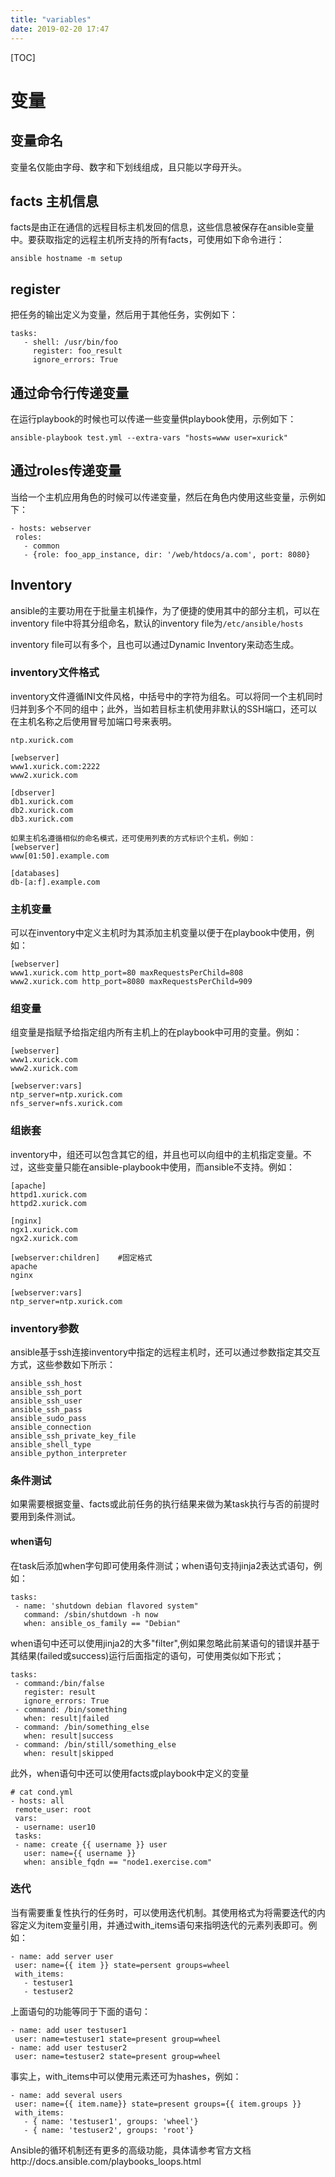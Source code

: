```yaml
---
title: "variables"
date: 2019-02-20 17:47
---
```



[TOC]



# 变量

## 变量命名

变量名仅能由字母、数字和下划线组成，且只能以字母开头。



## facts 主机信息

facts是由正在通信的远程目标主机发回的信息，这些信息被保存在ansible变量中。要获取指定的远程主机所支持的所有facts，可使用如下命令进行：

```
ansible hostname -m setup
```



## register

把任务的输出定义为变量，然后用于其他任务，实例如下：

```
tasks:
   - shell: /usr/bin/foo
     register: foo_result
     ignore_errors: True
```



## 通过命令行传递变量

在运行playbook的时候也可以传递一些变量供playbook使用，示例如下：

```
ansible-playbook test.yml --extra-vars "hosts=www user=xurick"
```



## 通过roles传递变量

当给一个主机应用角色的时候可以传递变量，然后在角色内使用这些变量，示例如下：

```
- hosts: webserver
 roles:
   - common
   - {role: foo_app_instance, dir: '/web/htdocs/a.com', port: 8080}
```



## Inventory

ansible的主要功用在于批量主机操作，为了便捷的使用其中的部分主机，可以在inventory file中将其分组命名，默认的inventory file为`/etc/ansible/hosts`

inventory file可以有多个，且也可以通过Dynamic Inventory来动态生成。

### inventory文件格式

inventory文件遵循INI文件风格，中括号中的字符为组名。可以将同一个主机同时归并到多个不同的组中；此外，当如若目标主机使用非默认的SSH端口，还可以在主机名称之后使用冒号加端口号来表明。

```
ntp.xurick.com

[webserver]
www1.xurick.com:2222
www2.xurick.com

[dbserver]
db1.xurick.com
db2.xurick.com
db3.xurick.com

如果主机名遵循相似的命名模式，还可使用列表的方式标识个主机，例如：
[webserver]
www[01:50].example.com

[databases]
db-[a:f].example.com
```



### 主机变量

可以在inventory中定义主机时为其添加主机变量以便于在playbook中使用，例如：

```
[webserver]
www1.xurick.com http_port=80 maxRequestsPerChild=808
www2.xurick.com http_port=8080 maxRequestsPerChild=909
```

### 

### 组变量

组变量是指赋予给指定组内所有主机上的在playbook中可用的变量。例如：

```
[webserver]
www1.xurick.com
www2.xurick.com

[webserver:vars]
ntp_server=ntp.xurick.com
nfs_server=nfs.xurick.com
```



### 组嵌套

inventory中，组还可以包含其它的组，并且也可以向组中的主机指定变量。不过，这些变量只能在ansible-playbook中使用，而ansible不支持。例如：

```
[apache]
httpd1.xurick.com
httpd2.xurick.com

[nginx]
ngx1.xurick.com
ngx2.xurick.com

[webserver:children]    #固定格式
apache
nginx

[webserver:vars]
ntp_server=ntp.xurick.com
```



### inventory参数

ansible基于ssh连接inventory中指定的远程主机时，还可以通过参数指定其交互方式，这些参数如下所示：

```
ansible_ssh_host
ansible_ssh_port
ansible_ssh_user
ansible_ssh_pass
ansible_sudo_pass
ansible_connection
ansible_ssh_private_key_file
ansible_shell_type
ansible_python_interpreter
```





### 条件测试

如果需要根据变量、facts或此前任务的执行结果来做为某task执行与否的前提时要用到条件测试。

#### when语句

在task后添加when字句即可使用条件测试；when语句支持jinja2表达式语句，例如：

```
tasks:
 - name: 'shutdown debian flavored system"
   command: /sbin/shutdown -h now
   when: ansible_os_family == "Debian"
```



when语句中还可以使用jinja2的大多"filter",例如果忽略此前某语句的错误并基于其结果(failed或success)运行后面指定的语句，可使用类似如下形式；



```
tasks:
 - command:/bin/false
   register: result
   ignore_errors: True
 - command: /bin/something
   when: result|failed
 - command: /bin/something_else
   when: result|success
 - command: /bin/still/something_else
   when: result|skipped
```



此外，when语句中还可以使用facts或playbook中定义的变量

```
# cat cond.yml 
- hosts: all
 remote_user: root
 vars:
 - username: user10
 tasks:
 - name: create {{ username }} user
   user: name={{ username }} 
   when: ansible_fqdn == "node1.exercise.com"
```



### 迭代

当有需要重复性执行的任务时，可以使用迭代机制。其使用格式为将需要迭代的内容定义为item变量引用，并通过with_items语句来指明迭代的元素列表即可。例如：



```
- name: add server user
 user: name={{ item }} state=persent groups=wheel
 with_items:
   - testuser1
   - testuser2
```

上面语句的功能等同于下面的语句：

```
- name: add user testuser1
 user: name=testuser1 state=present group=wheel
- name: add user testuser2
 user: name=testuser2 state=present group=wheel
```





事实上，with_items中可以使用元素还可为hashes，例如：

```
- name: add several users
 user: name={{ item.name}} state=present groups={{ item.groups }}
 with_items:
   - { name: 'testuser1', groups: 'wheel'}
   - { name: 'testuser2', groups: 'root'}
```



Ansible的循环机制还有更多的高级功能，具体请参考官方文档http://docs.ansible.com/playbooks_loops.html

